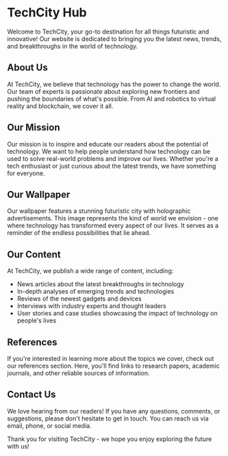 <!--font:Creepster-->

# TechCity Hub

Welcome to TechCity, your go-to destination for all things futuristic and innovative! Our website is dedicated to bringing you the latest news, trends, and breakthroughs in the world of technology. 

## About Us

At TechCity, we believe that technology has the power to change the world. Our team of experts is passionate about exploring new frontiers and pushing the boundaries of what's possible. From AI and robotics to virtual reality and blockchain, we cover it all.

## Our Mission

Our mission is to inspire and educate our readers about the potential of technology. We want to help people understand how technology can be used to solve real-world problems and improve our lives. Whether you're a tech enthusiast or just curious about the latest trends, we have something for everyone.

## Our Wallpaper

Our wallpaper features a stunning futuristic city with holographic advertisements. This image represents the kind of world we envision - one where technology has transformed every aspect of our lives. It serves as a reminder of the endless possibilities that lie ahead.

## Our Content

At TechCity, we publish a wide range of content, including:

- News articles about the latest breakthroughs in technology
- In-depth analyses of emerging trends and technologies
- Reviews of the newest gadgets and devices
- Interviews with industry experts and thought leaders
- User stories and case studies showcasing the impact of technology on people's lives

## References

If you're interested in learning more about the topics we cover, check out our references section. Here, you'll find links to research papers, academic journals, and other reliable sources of information.

## Contact Us

We love hearing from our readers! If you have any questions, comments, or suggestions, please don't hesitate to get in touch. You can reach us via email, phone, or social media.

Thank you for visiting TechCity - we hope you enjoy exploring the future with us!

<!--

Write me content for website with wallpaper which alt text is:

"A futuristic city with holographic advertisements for a tech or innovation website"

The name/title of the page should not be 1:1 copy of the alt text but rather a real content of the website which is using this wallpaper.

- Use markdown format 
- Start with heading
- Heading should be short and concise
- The content should look like a real website 
- The website should not be about the wallpaper, wallpaper is just a related background
- Heading should be contain work "wallpaper" or "background"
- Include real sections like references, contact, user stories, etc. use things relevant to the page purpose.
- Feel free to use structure like headings, bullets, numbering, blockquotes, paragraphs, horizontal lines, etc.
- You can use formatting like bold or _italic_
- You can include UTF-8 emojis
- Links should be only #hash anchors (and you can refer to the document itself)
- Do not include images


---


# TechCity - Your Hub for Future Innovations

Welcome to TechCity, your go-to destination for all things futuristic and innovative! Our website is dedicated to bringing you the latest news, trends, and breakthroughs in the world of technology. 

## About Us

At TechCity, we believe that technology has the power to change the world. Our team of experts is passionate about exploring new frontiers and pushing the boundaries of what's possible. From AI and robotics to virtual reality and blockchain, we cover it all.

## Our Mission

Our mission is to inspire and educate our readers about the potential of technology. We want to help people understand how technology can be used to solve real-world problems and improve our lives. Whether you're a tech enthusiast or just curious about the latest trends, we have something for everyone.

## Our Wallpaper

Our wallpaper features a stunning futuristic city with holographic advertisements. This image represents the kind of world we envision - one where technology has transformed every aspect of our lives. It serves as a reminder of the endless possibilities that lie ahead.

## Our Content

At TechCity, we publish a wide range of content, including:

- News articles about the latest breakthroughs in technology
- In-depth analyses of emerging trends and technologies
- Reviews of the newest gadgets and devices
- Interviews with industry experts and thought leaders
- User stories and case studies showcasing the impact of technology on people's lives

## References

If you're interested in learning more about the topics we cover, check out our references section. Here, you'll find links to research papers, academic journals, and other reliable sources of information.

## Contact Us

We love hearing from our readers! If you have any questions, comments, or suggestions, please don't hesitate to get in touch. You can reach us via email, phone, or social media.

Thank you for visiting TechCity - we hope you enjoy exploring the future with us!

-->
